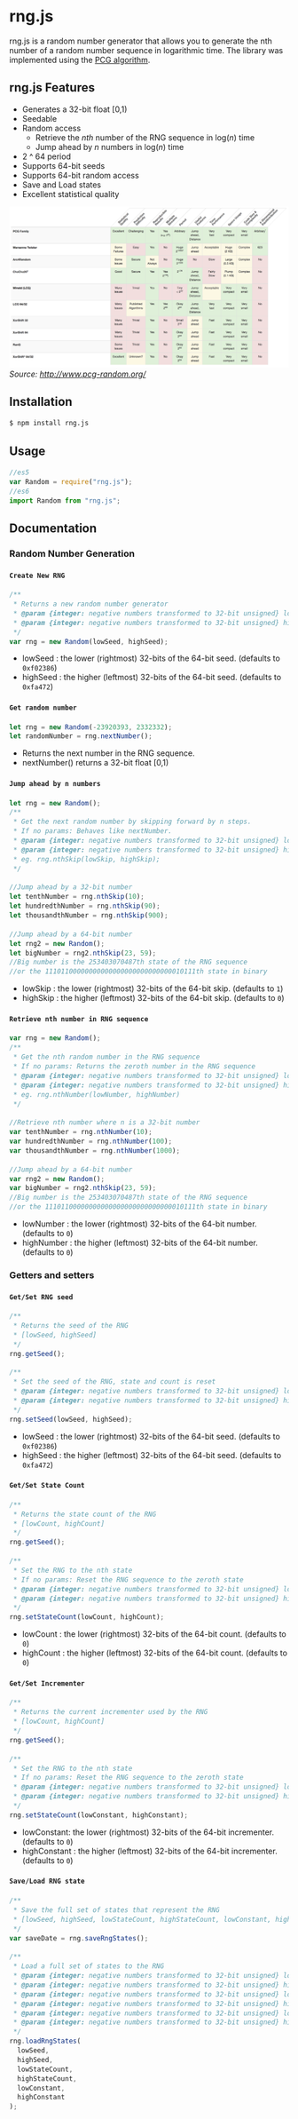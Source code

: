 # rng.js

rng.js is a random number generator that allows you to generate the nth number of a random number sequence in logarithmic time. The library was implemented using the [PCG algorithm](http://www.pcg-random.org/).

## rng.js Features

- Generates a 32-bit float [0,1)
- Seedable
- Random access
  - Retrieve the _nth_ number of the RNG sequence in log(_n_) time
  - Jump ahead by _n_ numbers in log(_n_) time
- 2 ^ 64 period
- Supports 64-bit seeds
- Supports 64-bit random access
- Save and Load states
- Excellent statistical quality

![PCG properties](./pcgProperties.png) _Source: http://www.pcg-random.org/_

## Installation

```bash
$ npm install rng.js
```

## Usage

```javascript
//es5
var Random = require("rng.js");
//es6
import Random from "rng.js";
```

## Documentation

### Random Number Generation

#### `Create New RNG`

```javascript
/**
 * Returns a new random number generator
 * @param {integer: negative numbers transformed to 32-bit unsigned} lowSeed
 * @param {integer: negative numbers transformed to 32-bit unsigned} highSeed
 */
var rng = new Random(lowSeed, highSeed);
```

- lowSeed : the lower (rightmost) 32-bits of the 64-bit seed. (defaults to `0xf02386`)
- highSeed : the higher (leftmost) 32-bits of the 64-bit seed. (defaults to `0xfa472`)

#### `Get random number`

```javascript
let rng = new Random(-23920393, 2332332);
let randomNumber = rng.nextNumber();
```

- Returns the next number in the RNG sequence.
- nextNumber() returns a 32-bit float [0,1)

#### `Jump ahead by n numbers`

```javascript
let rng = new Random();
/**
 * Get the next random number by skipping forward by n steps.
 * If no params: Behaves like nextNumber.
 * @param {integer: negative numbers transformed to 32-bit unsigned} lowSkip
 * @param {integer: negative numbers transformed to 32-bit unsigned} highSkip
 * eg. rng.nthSkip(lowSkip, highSkip);
 */

//Jump ahead by a 32-bit number
let tenthNumber = rng.nthSkip(10);
let hundredthNumber = rng.nthSkip(90);
let thousandthNumber = rng.nthSkip(900);

//Jump ahead by a 64-bit number
let rng2 = new Random();
let bigNumber = rng2.nthSkip(23, 59);
//Big number is the 253403070487th state of the RNG sequence
//or the 11101100000000000000000000000000010111th state in binary
```

- lowSkip : the lower (rightmost) 32-bits of the 64-bit skip. (defaults to `1`)
- highSkip : the higher (leftmost) 32-bits of the 64-bit skip. (defaults to `0`)

#### `Retrieve nth number in RNG sequence`

```javascript
var rng = new Random();
/**
 * Get the nth random number in the RNG sequence
 * If no params: Returns the zeroth number in the RNG sequence
 * @param {integer: negative numbers transformed to 32-bit unsigned} lowNumber
 * @param {integer: negative numbers transformed to 32-bit unsigned} highNumber
 * eg. rng.nthNumber(lowNumber, highNumber)
 */

//Retrieve nth number where n is a 32-bit number
var tenthNumber = rng.nthNumber(10);
var hundredthNumber = rng.nthNumber(100);
var thousandthNumber = rng.nthNumber(1000);

//Jump ahead by a 64-bit number
var rng2 = new Random();
var bigNumber = rng2.nthSkip(23, 59);
//Big number is the 253403070487th state of the RNG sequence
//or the 11101100000000000000000000000000010111th state in binary
```

- lowNumber : the lower (rightmost) 32-bits of the 64-bit number. (defaults to `0`)
- highNumber : the higher (leftmost) 32-bits of the 64-bit number. (defaults to `0`)

### Getters and setters

#### `Get/Set RNG seed`

```javascript
/**
 * Returns the seed of the RNG
 * [lowSeed, highSeed]
 */
rng.getSeed();

/**
 * Set the seed of the RNG, state and count is reset
 * @param {integer: negative numbers transformed to 32-bit unsigned} lowSeed
 * @param {integer: negative numbers transformed to 32-bit unsigned} highSeed
 */
rng.setSeed(lowSeed, highSeed);
```

- lowSeed : the lower (rightmost) 32-bits of the 64-bit seed. (defaults to `0xf02386`)
- highSeed : the higher (leftmost) 32-bits of the 64-bit seed. (defaults to `0xfa472`)

#### `Get/Set State Count`

```javascript
/**
 * Returns the state count of the RNG
 * [lowCount, highCount]
 */
rng.getSeed();

/**
 * Set the RNG to the nth state
 * If no params: Reset the RNG sequence to the zeroth state
 * @param {integer: negative numbers transformed to 32-bit unsigned} lowCount
 * @param {integer: negative numbers transformed to 32-bit unsigned} highCount
 */
rng.setStateCount(lowCount, highCount);
```

- lowCount : the lower (rightmost) 32-bits of the 64-bit count. (defaults to `0`)
- highCount : the higher (leftmost) 32-bits of the 64-bit count. (defaults to `0`)

#### `Get/Set Incrementer`

```javascript
/**
 * Returns the current incrementer used by the RNG
 * [lowCount, highCount]
 */
rng.getSeed();

/**
 * Set the RNG to the nth state
 * If no params: Reset the RNG sequence to the zeroth state
 * @param {integer: negative numbers transformed to 32-bit unsigned} lowConstant
 * @param {integer: negative numbers transformed to 32-bit unsigned} highConstant
 */
rng.setStateCount(lowConstant, highConstant);
```

- lowConstant: the lower (rightmost) 32-bits of the 64-bit incrementer. (defaults to `0`)
- highConstant : the higher (leftmost) 32-bits of the 64-bit incrementer. (defaults to `0`)

#### `Save/Load RNG state`

```javascript
/**
 * Save the full set of states that represent the RNG
 * [lowSeed, highSeed, lowStateCount, highStateCount, lowConstant, highConstant]
 */
var saveDate = rng.saveRngStates();

/**
 * Load a full set of states to the RNG
 * @param {integer: negative numbers transformed to 32-bit unsigned} lowSeed
 * @param {integer: negative numbers transformed to 32-bit unsigned} highSeed
 * @param {integer: negative numbers transformed to 32-bit unsigned} lowStateCount
 * @param {integer: negative numbers transformed to 32-bit unsigned} highStateCount
 * @param {integer: negative numbers transformed to 32-bit unsigned} lowConstant
 * @param {integer: negative numbers transformed to 32-bit unsigned} highConstant
 */
rng.loadRngStates(
  lowSeed,
  highSeed,
  lowStateCount,
  highStateCount,
  lowConstant,
  highConstant
);
```
